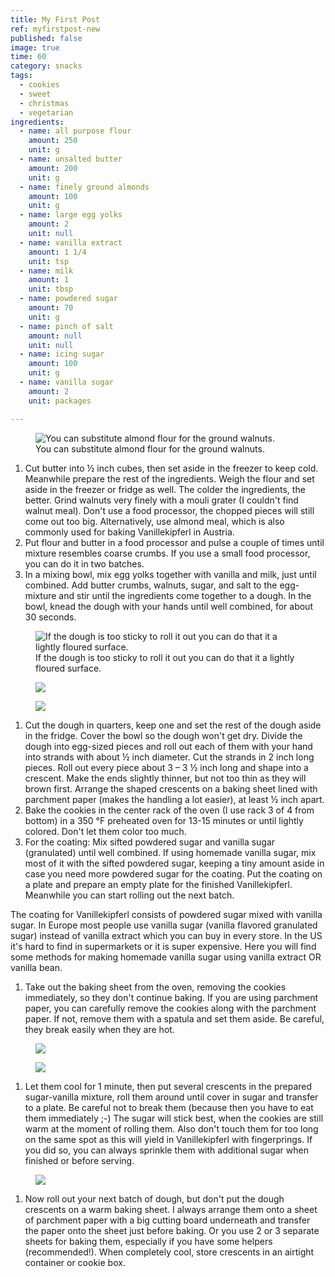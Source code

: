```yaml
---
title: My First Post
ref: myfirstpost-new
published: false
image: true
time: 60
category: snacks
tags:
  - cookies
  - sweet
  - christmas
  - vegetarian
ingredients:
  - name: all purpose flour
    amount: 250
    unit: g
  - name: unsalted butter
    amount: 200
    unit: g
  - name: finely ground almonds
    amount: 100
    unit: g
  - name: large egg yolks
    amount: 2
    unit: null
  - name: vanilla extract
    amount: 1 1/4
    unit: tsp
  - name: milk
    amount: 1
    unit: tbsp
  - name: powdered sugar
    amount: 70
    unit: g
  - name: pinch of salt
    amount: null
    unit: null
  - name: icing sugar
    amount: 100
    unit: g
  - name: vanilla sugar
    amount: 2
    unit: packages

---
```


<figure>
  <img srcset="{{ site.baseurl }}{{ site.assets }}{{ site.images }}posts/vanilla-crescents-1-large.jpeg 2000w, {{ site.baseurl }}{{ site.assets }}{{ site.images }}posts/vanilla-crescents-1.jpeg 1000w, {{ site.baseurl }}{{ site.assets }}{{ site.images }}posts/vanilla-crescents-1-small.jpeg 500w" sizes="(min-width: 769px): 25vw, calc(100vw - 4rem)" src="{{ site.baseurl }}{{ site.assets }}{{ site.images }}posts/vanilla-crescents-1.jpeg" alt="You can substitute almond flour for the ground walnuts.">
  <figcaption>You can substitute almond flour for the ground walnuts.</figcaption>
</figure>

1. Cut butter into ½ inch cubes, then set aside in the freezer to keep cold. Meanwhile prepare the rest of the ingredients. Weigh the flour and set aside in the freezer or fridge as well. The colder the ingredients, the better. Grind walnuts very finely with a mouli grater (I couldn't find walnut meal). Don't use a food processor, the chopped pieces will still come out too big. Alternatively, use almond meal, which is also commonly used for baking Vanillekipferl in Austria.
2. Put flour and butter in a food processor and pulse a couple of times until mixture resembles coarse crumbs. If you use a small food processor, you can do it in two batches.
3. In a mixing bowl, mix egg yolks together with vanilla and milk, just until combined. Add butter crumbs, walnuts, sugar, and salt to the egg-mixture and stir until the ingredients come together to a dough. In the bowl, knead the dough with your hands until well combined, for about 30 seconds.

<div class="gallery gallery-3">
  <figure class="gallery-item">
  <img srcset="{{ site.baseurl }}{{ site.assets }}{{ site.images }}posts/vanilla-crescents-2-large.jpeg 2000w, {{ site.baseurl }}{{ site.assets }}{{ site.images }}posts/vanilla-crescents-2.jpeg 1000w, {{ site.baseurl }}{{ site.assets }}{{ site.images }}posts/vanilla-crescents-2-small.jpeg 500w" sizes="(min-width: 769px): 25vw, calc(100vw - 4rem)" src="{{ site.baseurl }}{{ site.assets }}{{ site.images }}posts/vanilla-crescents-2.jpeg" alt="If the dough is too sticky to roll it out you can do that it a lightly floured surface.">
  <figcaption>If the dough is too sticky to roll it out you can do that it a lightly floured surface.</figcaption>
</figure>
  <figure class="gallery-item">
  <img srcset="{{ site.baseurl }}{{ site.assets }}{{ site.images }}posts/vanilla-crescents-3-large.jpeg 2000w, {{ site.baseurl }}{{ site.assets }}{{ site.images }}posts/vanilla-crescents-3.jpeg 1000w, {{ site.baseurl }}{{ site.assets }}{{ site.images }}posts/vanilla-crescents-3-small.jpeg 500w" sizes="(min-width: 769px): 25vw, calc(100vw - 4rem)" src="{{ site.baseurl }}{{ site.assets }}{{ site.images }}posts/vanilla-crescents-3.jpeg">
</figure>
  <figure class="gallery-item">
  <img srcset="{{ site.baseurl }}{{ site.assets }}{{ site.images }}posts/vanilla-crescents-4-large.jpeg 2000w, {{ site.baseurl }}{{ site.assets }}{{ site.images }}posts/vanilla-crescents-4.jpeg 1000w, {{ site.baseurl }}{{ site.assets }}{{ site.images }}posts/vanilla-crescents-4-small.jpeg 500w" sizes="(min-width: 769px): 25vw, calc(100vw - 4rem)" src="{{ site.baseurl }}{{ site.assets }}{{ site.images }}posts/vanilla-crescents-4.jpeg">
</figure>
</div>

1. Cut the dough in quarters, keep one and set the rest of the dough aside in the fridge. Cover the bowl so the dough won't get dry. Divide the dough into egg-sized pieces and roll out each of them with your hand into strands with about ½ inch diameter. Cut the strands in 2 inch long pieces. Roll out every piece about 3 – 3 ½ inch long and shape into a crescent. Make the ends slightly thinner, but not too thin as they will brown first. Arrange the shaped crescents on a baking sheet lined with parchment paper (makes the handling a lot easier), at least ½ inch apart.
2. Bake the cookies in the center rack of the oven (I use rack 3 of 4 from bottom) in a 350 °F preheated oven for 13-15 minutes or until lightly colored. Don't let them color too much.
3. For the coating: Mix sifted powdered sugar and vanilla sugar (granulated) until well combined. If using homemade vanilla sugar, mix most of it with the sifted powdered sugar, keeping a tiny amount aside in case you need more powdered sugar for the coating. Put the coating on a plate and prepare an empty plate for the finished Vanillekipferl. Meanwhile you can start rolling out the next batch.

The coating for Vanillekipferl consists of powdered sugar mixed with vanilla sugar. In Europe most people use vanilla sugar (vanilla flavored granulated sugar) instead of vanilla extract which you can buy in every store. In the US it's hard to find in supermarkets or it is super expensive. Here you will find some methods for making homemade vanilla sugar using vanilla extract OR vanilla bean.

1. Take out the baking sheet from the oven, removing the cookies immediately, so they don't continue baking. If you are using parchment paper, you can carefully remove the cookies along with the parchment paper. If not, remove them with a spatula and set them aside. Be careful, they break easily when they are hot.

<div class="gallery gallery-2">
  <figure class="gallery-item">
  <img srcset="{{ site.baseurl }}{{ site.assets }}{{ site.images }}posts/vanilla-crescents-5-large.jpeg 2000w, {{ site.baseurl }}{{ site.assets }}{{ site.images }}posts/vanilla-crescents-5.jpeg 1000w, {{ site.baseurl }}{{ site.assets }}{{ site.images }}posts/vanilla-crescents-5-small.jpeg 500w" sizes="(min-width: 769px): 25vw, calc(100vw - 4rem)" src="{{ site.baseurl }}{{ site.assets }}{{ site.images }}posts/vanilla-crescents-5.jpeg">
</figure>
  <figure class="gallery-item">
  <img srcset="{{ site.baseurl }}{{ site.assets }}{{ site.images }}posts/vanilla-crescents-6-large.jpeg 2000w, {{ site.baseurl }}{{ site.assets }}{{ site.images }}posts/vanilla-crescents-6.jpeg 1000w, {{ site.baseurl }}{{ site.assets }}{{ site.images }}posts/vanilla-crescents-6-small.jpeg 500w" sizes="(min-width: 769px): 25vw, calc(100vw - 4rem)" src="{{ site.baseurl }}{{ site.assets }}{{ site.images }}posts/vanilla-crescents-6.jpeg">
</figure>
</div>

1. Let them cool for 1 minute, then put several crescents in the prepared sugar-vanilla mixture, roll them around until cover in sugar and transfer to a plate. Be careful not to break them (because then you have to eat them immediately ;-) The sugar will stick best, when the cookies are still warm at the moment of rolling them. Also don't touch them for too long on the same spot as this will yield in Vanillekipferl with fingerprings. If you did so, you can always sprinkle them with additional sugar when finished or before serving.

<figure>
  <img srcset="{{ site.baseurl }}{{ site.assets }}{{ site.images }}posts/vanilla-crescents-7-large.jpeg 2000w, {{ site.baseurl }}{{ site.assets }}{{ site.images }}posts/vanilla-crescents-7.jpeg 1000w, {{ site.baseurl }}{{ site.assets }}{{ site.images }}posts/vanilla-crescents-7-small.jpeg 500w" sizes="(min-width: 769px): 25vw, calc(100vw - 4rem)" src="{{ site.baseurl }}{{ site.assets }}{{ site.images }}posts/vanilla-crescents-7.jpeg">
</figure>

1. Now roll out your next batch of dough, but don't put the dough crescents on a warm baking sheet. I always arrange them onto a sheet of parchment paper with a big cutting board underneath and transfer the paper onto the sheet just before baking. Or you use 2 or 3 separate sheets for baking them, especially if you have some helpers (recommended!). When completely cool, store crescents in an airtight container or cookie box.

